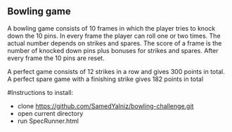## Bowling game
A bowling game consists of 10 frames in which the player tries to knock down the 10 pins.
In every frame the player can roll one or two times.
The actual number depends on strikes and spares.
The score of a frame is the number of knocked down pins plus bonuses for strikes and spares.
After every frame the 10 pins are reset.

A perfect game consists of 12 strikes in a row and gives 300 points in total.
A perfect spare game with a finishing strike gives 182 points in total

#Instructions to install:
- clone https://github.com/SamedYalniz/bowling-challenge.git
- open current directory
- run SpecRunner.html
